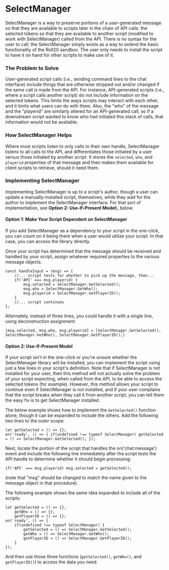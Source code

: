 ﻿# SelectManager
SelectManager is a way to preserve portions of a user-generated message so that they are available to scripts later in the chain of API calls. the selected tokens so that they are available to another script (modified to work with SelectManager) called from the API. There is no syntax for the user to call; the SelectManager simply exists as a way to extend the basic functionality of the Roll20 sandbox. The user only needs to install the script to have it on hand for other scripts to make use of it.
### The Problem to Solve
User-generated script calls (i.e., sending command lines to the chat interface) include things that are otherwise stripped out and/or changed if the same call is made from the API. For instance, API-generated scripts (i.e., where a script calls another script) do not include information on the selected tokens. This limits the ways scripts may interact with each other, and it limits what users can do with them. Also, the "who" of the message and the "playerid" are similarly altered for an API-generated call, so if a downstream script wanted to know who had initiated this stack of calls, that information would not be available.
### How SelectManager Helps
Where most scripts listen to only calls to their own handle, SelectManager listens to all calls to the API, and differentiates those initiated by a user versus those initiated by another script. It stores the `selected`, `who`, and `playerid` properties of that message and then makes them available for client scripts to retrieve, should it need them.
### Implementing SelectManager
Implementing SelectManager is up to a script's author, though a user can update a manually-installed script, themselves, while they wait for the author to implement the SelectManager interface. For that sort of implementation, see **Option 2: Use-If-Present Model**), below.
#### Option 1: Make Your Script Dependent on SelectManager 
If you add SelectManager as a dependency to your script in the one-click, you can count on it being there when a user would utilize your script. In that case, you can access the library directly.

Once your script has determined that the message should be received and handled by your script, assign whatever required properties to the various message objects.

    const handleInput = (msg) => {
	    //... script tests for whether to pick up the message, then...
	    if('API' === msg.playerid) {
		    msg.selected = SelectManager.GetSelected();
		    msg.who = SelectManager.GetWho();
		    msg.playerid = SelectManager.GetPlayerID();
		}
	    //... script continues
    };

Alternately, instead of three lines, you could handle it with a single line, using deconstruction assignment:

    [msg.selected, msg.who, msg.playerid] = [SelectManager.GetSelected(), SelectManager.GetWho(), SelectManager.GetPlayerID();]
#### Option 2: Use-If-Present Model
If your script isn't in the one-click or you're unsure whether the SelectManager library will be installed, you can implement the script using just a few lines in your script's definition. Note that if SelectManager is not installed for your user, then this method will not actually solve the problem of your script expecting, when called from the API, to be able to access the selected tokens (for example). However, this method allows your script to continue even if SelectManager is not installed, and if your user complains that the script breaks when they call it from another script, you can tell them the easy fix is to get SelectManager installed.

The below example shows how to implement the `GetSelected()` function alone, though it can be expanded to include the others. Add the following two lines to the outer scope:

    let getSelected = () => {};
    on('ready', () => { if(undefined !== typeof SelectManager) getSelected = () => SelectManager.GetSelected(); });

Next, locate the portion of the script that handles the on('chat:message') event and include the following line immediately after the script tests the API handle to determine whether it should begin processing:

    if('API' === msg.playerid) msg.selected = getSelected();

(note that "msg" should be changed to match the name given to the message object in that procedure).

The following example shows the same idea expanded to include all of the scripts:

    let getSelected = () => {},
    	getWho = () => {},
    	getPlayerID = () => {};
    on('ready', () => {
    	if(undefined !== typeof SelectManager) {
    		getSelected = () => SelectManager.GetSelected();
    		getWho = () => SelectManager.GetWho();
    		getPlayerID = () => SelectManager.GetPlayerID();
    	} 
    });
And then use those three functions (`getSelected()`, `getWho()`, and `getPlayerID()`) to access the data  you need.
